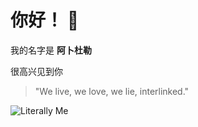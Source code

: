 # __你好！__ 👋

我的名字是 __阿卜杜勒__

很高兴见到你

> "We live, we love, we lie, interlinked."

![Literally Me](https://i.ytimg.com/vi/hbpREOCDCSY/maxresdefault.jpg)

<!--
**Pfftz/Pfftz** is a ✨ _special_ ✨ repository because its `README.md` (this file) appears on your GitHub profile.

Here are some ideas to get you started:

- 🔭 I’m currently working on ...
- 🌱 I’m currently learning ...
- 👯 I’m looking to collaborate on ...
- 🤔 I’m looking for help with ...
- 💬 Ask me about ...
- 📫 How to reach me: ...
- 😄 Pronouns: ...
- ⚡ Fun fact: ...
-->
